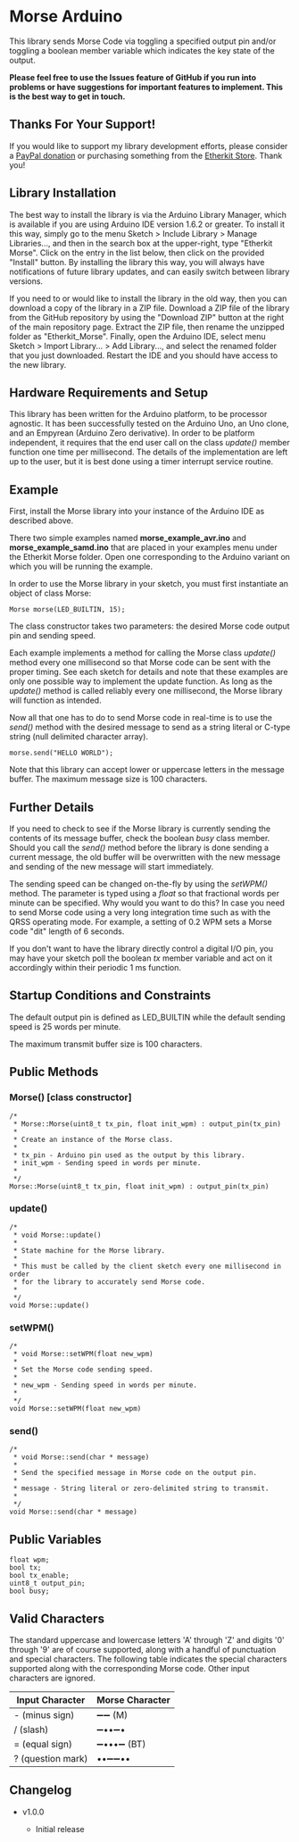 Morse Arduino
=============
This library sends Morse Code via toggling a specified output pin and/or toggling a boolean member variable which indicates the key state of the output.

**Please feel free to use the Issues feature of GitHub if you run into problems or have suggestions for important features to implement. This is the best way to get in touch.**

Thanks For Your Support!
------------------------
If you would like to support my library development efforts, please consider a [PayPal donation](https://paypal.me/NT7S) or purchasing something from the [Etherkit Store](https://www.etherkit.com). Thank you!

Library Installation
---------------------
The best way to install the library is via the Arduino Library Manager, which is available if you are using Arduino IDE version 1.6.2 or greater. To install it this way, simply go to the menu Sketch > Include Library > Manage Libraries..., and then in the search box at the upper-right, type "Etherkit Morse". Click on the entry in the list below, then click on the provided "Install" button. By installing the library this way, you will always have notifications of future library updates, and can easily switch between library versions.

If you need to or would like to install the library in the old way, then you can download a copy of the library in a ZIP file. Download a ZIP file of the library from the GitHub repository by using the "Download ZIP" button at the right of the main repository page. Extract the ZIP file, then rename the unzipped folder as "Etherkit_Morse". Finally, open the Arduino IDE, select menu Sketch > Import Library... > Add Library..., and select the renamed folder that you just downloaded. Restart the IDE and you should have access to the new library.

Hardware Requirements and Setup
-------------------------------
This library has been written for the Arduino platform, to be processor agnostic. It has been successfully tested on the Arduino Uno, an Uno clone, and an Empyrean (Arduino Zero derivative). In order to be platform independent, it requires that the end user call on the class _update()_ member function one time per millisecond. The details of the implementation are left up to the user, but it is best done using a timer interrupt service routine.

Example
-------
First, install the Morse library into your instance of the Arduino IDE as described above.

There two simple examples named **morse_example_avr.ino** and **morse_example_samd.ino** that are placed in your examples menu under the Etherkit Morse folder. Open one corresponding to the Arduino variant on which you will be running the example.

In order to use the Morse library in your sketch, you must first instantiate an object of class Morse:

    Morse morse(LED_BUILTIN, 15);

The class constructor takes two parameters: the desired Morse code output pin and sending speed.

Each example implements a method for calling the Morse class _update()_ method every one millisecond so that Morse code can be sent with the proper timing. See each sketch for details and note that these examples are only one possible way to implement the update function. As long as the _update()_ method is called reliably every one millisecond, the Morse library will function as intended.

Now all that one has to do to send Morse code in real-time is to use the _send()_ method with the desired message to send as a string literal or C-type string (null delimited character array).

    morse.send("HELLO WORLD");

Note that this library can accept lower or uppercase letters in the message buffer. The maximum message size is 100 characters.

Further Details
---------------
If you need to check to see if the Morse library is currently sending the contents of its message buffer, check the boolean _busy_ class member. Should you call the _send()_ method before the library is done sending a current message, the old buffer will be overwritten with the new message and sending of the new message will start immediately.

The sending speed can be changed on-the-fly by using the _setWPM()_ method. The parameter is typed using a _float_ so that fractional words per minute can be specified. Why would you want to do this? In case you need to send Morse code using a very long integration time such as with the QRSS operating mode. For example, a setting of 0.2 WPM sets a Morse code "dit" length of 6 seconds.

If you don't want to have the library directly control a digital I/O pin, you may have your sketch poll the boolean _tx_ member variable and act on it accordingly within their periodic 1 ms function.

Startup Conditions and Constraints
----------------------------------
The default output pin is defined as LED_BUILTIN while the default sending speed is 25 words per minute.

The maximum transmit buffer size is 100 characters.

Public Methods
--------------
### Morse() [class constructor]
```
/*
 * Morse::Morse(uint8_t tx_pin, float init_wpm) : output_pin(tx_pin)
 *
 * Create an instance of the Morse class.
 *
 * tx_pin - Arduino pin used as the output by this library.
 * init_wpm - Sending speed in words per minute.
 *
 */
Morse::Morse(uint8_t tx_pin, float init_wpm) : output_pin(tx_pin)
```
### update()
```
/*
 * void Morse::update()
 *
 * State machine for the Morse library.
 *
 * This must be called by the client sketch every one millisecond in order
 * for the library to accurately send Morse code.
 *
 */
void Morse::update()
```
### setWPM()
```
/*
 * void Morse::setWPM(float new_wpm)
 *
 * Set the Morse code sending speed.
 *
 * new_wpm - Sending speed in words per minute.
 *
 */
void Morse::setWPM(float new_wpm)
```
### send()
```
/*
 * void Morse::send(char * message)
 *
 * Send the specified message in Morse code on the output pin.
 *
 * message - String literal or zero-delimited string to transmit.
 *
 */
void Morse::send(char * message)
```

Public Variables
----------------
    float wpm;
    bool tx;
    bool tx_enable;
    uint8_t output_pin;
    bool busy;

Valid Characters
----------------
The standard uppercase and lowercase letters 'A' through 'Z' and digits '0' through '9' are of course supported, along with a handful of punctuation and special characters. The following table indicates the special characters supported along with the corresponding Morse code. Other input characters are ignored.

| Input Character   | Morse Character |
|-------------------|-----------------|
| - (minus sign)    | ➖➖ (M)          |
| / (slash)         | ➖••➖•           |
| = (equal sign)    | ➖•••➖ (BT)      |
| ? (question mark) | ••➖➖••          |

Changelog
---------

* v1.0.0

    * Initial release
